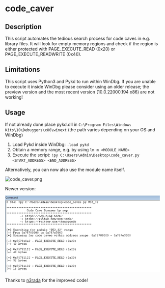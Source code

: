 # code_caver

## Description
This script automates the tedious search process for code caves in e.g. library files. 
It will look for empty memory regions and check if the region is either protected with PAGE_EXECUTE_READ (0x20) or PAGE_EXECUTE_READWRITE (0x40).



## Limitations
This script uses Python3 and Pykd to run within WinDbg. If you are unable to execute it inside WinDbg please consider using an older release; the preview version and the most recent version (10.0.22000.194 x86) are not working!

## Usage

If not already done place pykd.dll in `C:\Program Files\Windows Kits\10\Debuggers\x86\winext` (the path varies depending on your OS and WinDbg)

1) Load Pykd inside WinDbg: `.load pykd` 
2) Obtain a memory range, e.g. by using `lm m <MODULE_NAME>`
3) Execute the script: `!py C:\Users\Admin\Desktop\code_caver.py <START_ADDRESS> <END_ADDRESS>`
   
Alternatively, you can now also use the module name itself.

![code_caver.png](images/code_caver.png)

Newer version:

![code_caver_2.png](images/code_caver_2.png)



Thanks to [n3rada](https://github.com/n3rada) for the improved code! 

